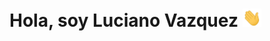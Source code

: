 <h1>Hola, soy <a>Luciano Vazquez <img  src="https://raw.githubusercontent.com/ABSphreak/ABSphreak/master/gifs/Hi.gif" width="30px"></h1>


